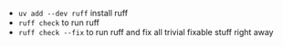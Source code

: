 - `uv add --dev ruff` install ruff
- `ruff check` to run ruff
- `ruff check --fix` to run ruff and fix all trivial fixable stuff right away